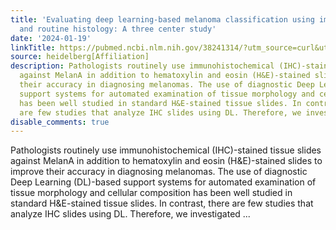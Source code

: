 ```yaml
---
title: 'Evaluating deep learning-based melanoma classification using immunohistochemistry
  and routine histology: A three center study'
date: '2024-01-19'
linkTitle: https://pubmed.ncbi.nlm.nih.gov/38241314/?utm_source=curl&utm_medium=rss&utm_campaign=pubmed-2&utm_content=1FakS-2QOkCT8HsMOQP1bCRQ4YzyumYOmxmF0moLsQ3dFB1E9V&fc=20220326224207&ff=20240120170620&v=2.18.0
source: heidelberg[Affiliation]
description: Pathologists routinely use immunohistochemical (IHC)-stained tissue slides
  against MelanA in addition to hematoxylin and eosin (H&E)-stained slides to improve
  their accuracy in diagnosing melanomas. The use of diagnostic Deep Learning (DL)-based
  support systems for automated examination of tissue morphology and cellular composition
  has been well studied in standard H&E-stained tissue slides. In contrast, there
  are few studies that analyze IHC slides using DL. Therefore, we investigated ...
disable_comments: true
---
```

Pathologists routinely use immunohistochemical (IHC)-stained tissue slides against MelanA in addition to hematoxylin and eosin (H&E)-stained slides to improve their accuracy in diagnosing melanomas. The use of diagnostic Deep Learning (DL)-based support systems for automated examination of tissue morphology and cellular composition has been well studied in standard H&E-stained tissue slides. In contrast, there are few studies that analyze IHC slides using DL. Therefore, we investigated ...
